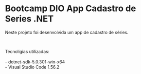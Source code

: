 # Bootcamp DIO App Cadastro de Series .NET

Neste projeto foi desenvolvida um app de cadastro de séries.
<h2></h2>
<br>
Técnoligias utilizadas:
<br> <br> 
- dotnet-sdk-5.0.301-win-x64
 <br> 
- Visual Studio Code 1.56.2
